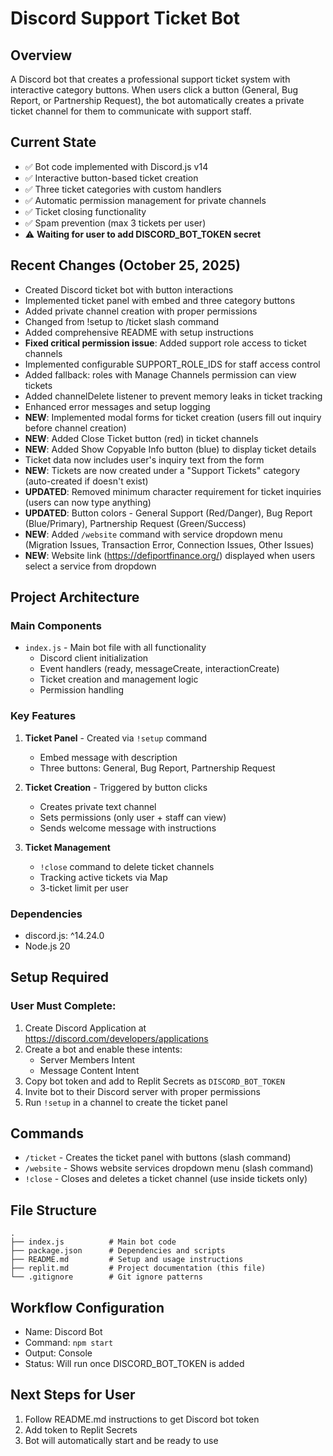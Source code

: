 # Discord Support Ticket Bot

## Overview
A Discord bot that creates a professional support ticket system with interactive category buttons. When users click a button (General, Bug Report, or Partnership Request), the bot automatically creates a private ticket channel for them to communicate with support staff.

## Current State
- ✅ Bot code implemented with Discord.js v14
- ✅ Interactive button-based ticket creation
- ✅ Three ticket categories with custom handlers
- ✅ Automatic permission management for private channels
- ✅ Ticket closing functionality
- ✅ Spam prevention (max 3 tickets per user)
- ⚠️ **Waiting for user to add DISCORD_BOT_TOKEN secret**

## Recent Changes (October 25, 2025)
- Created Discord ticket bot with button interactions
- Implemented ticket panel with embed and three category buttons
- Added private channel creation with proper permissions
- Changed from !setup to /ticket slash command
- Added comprehensive README with setup instructions
- **Fixed critical permission issue**: Added support role access to ticket channels
- Implemented configurable SUPPORT_ROLE_IDS for staff access control
- Added fallback: roles with Manage Channels permission can view tickets
- Added channelDelete listener to prevent memory leaks in ticket tracking
- Enhanced error messages and setup logging
- **NEW**: Implemented modal forms for ticket creation (users fill out inquiry before channel creation)
- **NEW**: Added Close Ticket button (red) in ticket channels
- **NEW**: Added Show Copyable Info button (blue) to display ticket details
- Ticket data now includes user's inquiry text from the form
- **NEW**: Tickets are now created under a "Support Tickets" category (auto-created if doesn't exist)
- **UPDATED**: Removed minimum character requirement for ticket inquiries (users can now type anything)
- **UPDATED**: Button colors - General Support (Red/Danger), Bug Report (Blue/Primary), Partnership Request (Green/Success)
- **NEW**: Added `/website` command with service dropdown menu (Migration Issues, Transaction Error, Connection Issues, Other Issues)
- **NEW**: Website link (https://defiportfinance.org/) displayed when users select a service from dropdown

## Project Architecture

### Main Components
- `index.js` - Main bot file with all functionality
  - Discord client initialization
  - Event handlers (ready, messageCreate, interactionCreate)
  - Ticket creation and management logic
  - Permission handling

### Key Features
1. **Ticket Panel** - Created via `!setup` command
   - Embed message with description
   - Three buttons: General, Bug Report, Partnership Request
   
2. **Ticket Creation** - Triggered by button clicks
   - Creates private text channel
   - Sets permissions (only user + staff can view)
   - Sends welcome message with instructions
   
3. **Ticket Management**
   - `!close` command to delete ticket channels
   - Tracking active tickets via Map
   - 3-ticket limit per user

### Dependencies
- discord.js: ^14.24.0
- Node.js 20

## Setup Required

### User Must Complete:
1. Create Discord Application at https://discord.com/developers/applications
2. Create a bot and enable these intents:
   - Server Members Intent
   - Message Content Intent
3. Copy bot token and add to Replit Secrets as `DISCORD_BOT_TOKEN`
4. Invite bot to their Discord server with proper permissions
5. Run `!setup` in a channel to create the ticket panel

## Commands
- `/ticket` - Creates the ticket panel with buttons (slash command)
- `/website` - Shows website services dropdown menu (slash command)
- `!close` - Closes and deletes a ticket channel (use inside tickets only)

## File Structure
```
.
├── index.js          # Main bot code
├── package.json      # Dependencies and scripts
├── README.md         # Setup and usage instructions
├── replit.md         # Project documentation (this file)
└── .gitignore        # Git ignore patterns
```

## Workflow Configuration
- Name: Discord Bot
- Command: `npm start`
- Output: Console
- Status: Will run once DISCORD_BOT_TOKEN is added

## Next Steps for User
1. Follow README.md instructions to get Discord bot token
2. Add token to Replit Secrets
3. Bot will automatically start and be ready to use
